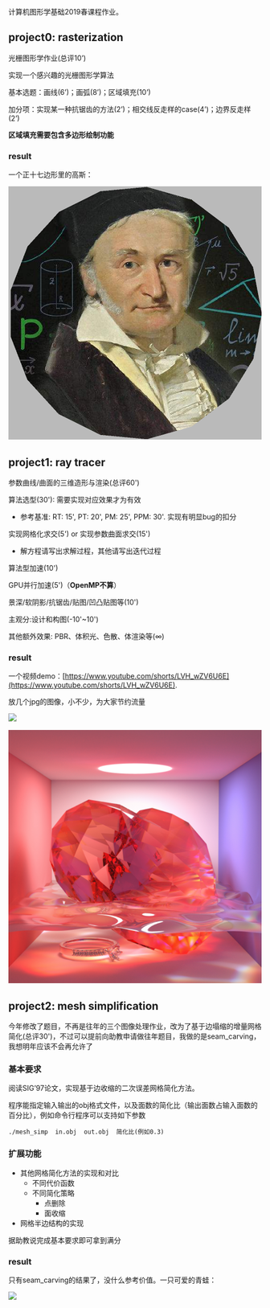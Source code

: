 计算机图形学基础2019春课程作业。

## project0: rasterization

光栅图形学作业(总评10’)

实现一个感兴趣的光栅图形学算法

基本选题：画线(6’)；画弧(8’)；区域填充(10’)

加分项：实现某一种抗锯齿的方法(2’)；相交线反走样的case(4’)；边界反走样(2’)

**区域填充需要包含多边形绘制功能**

### result

一个正十七边形里的高斯：

![](./rasterization/result/polygon.png)

## project1: ray tracer

参数曲线/曲面的三维造形与渲染(总评60')

算法选型(30'): 需要实现对应效果才为有效

- 参考基准: RT: 15', PT: 20', PM: 25', PPM: 30'. 实现有明显bug的扣分

实现网格化求交(5') or 实现参数曲面求交(15')
- 解方程请写出求解过程，其他请写出迭代过程

算法型加速(10')

GPU并行加速(5')（**OpenMP不算**）

景深/软阴影/抗锯齿/贴图/凹凸贴图等(10')

主观分:设计和构图(-10'~10')

其他额外效果: PBR、体积光、色散、体渲染等($\infty$)

### result

一个视频demo：[https://www.youtube.com/shorts/LVH_wZV6U6E](https://www.youtube.com/shorts/LVH_wZV6U6E).

放几个jpg的图像，小不少，为大家节约流量

![](./ray_tracer/readme_pic/finalr.jpg)

![](./ray_tracer/readme_pic/heart_dispersion1.jpg)

## project2: mesh simplification

今年修改了题目，不再是往年的三个图像处理作业，改为了基于边塌缩的增量网格简化(总评30')，不过可以提前向助教申请做往年题目，我做的是seam\_carving，我想明年应该不会再允许了

### 基本要求

阅读SIG’97论文，实现基于边收缩的二次误差网格简化方法。

程序能指定输入输出的obj格式文件，以及面数的简化比（输出面数占输入面数的百分比），例如命令行程序可以支持如下参数

```
./mesh_simp  in.obj  out.obj  简化比(例如0.3)
```

### 扩展功能
- 其他网格简化方法的实现和对比
  - 不同代价函数
  - 不同简化策略
    - 点删除
    - 面收缩
- 网格半边结构的实现

据助教说完成基本要求即可拿到满分

### result

只有seam\_carving的结果了，没什么参考价值。一只可爱的青蛙：

![](./seam_carving/output/6-rc-seam.png)

